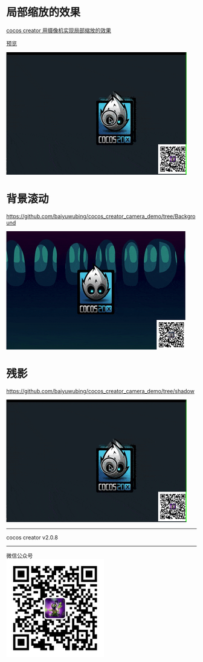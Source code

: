 # 局部缩放的效果
[cocos creator 用摄像机实现局部缩放的效果](https://mp.weixin.qq.com/s?__biz=MzI1Nzk1MzExNw==&mid=2247483790&idx=1&sn=486ed7d67a35b8dc9efc960c27bd7a4d&chksm=ea0eddbcdd7954aad58a914f7898a57ae8d9780c7c211e6f94b5363a41d59dec1c9c2d6ddb18&token=2033009213&lang=zh_CN#rd)

[预览](http://lamyoung.com/website/ccc_camera_demo/)

![](./img/ccc-camera-preview.gif)

# 背景滚动
https://github.com/baiyuwubing/cocos_creator_camera_demo/tree/Background

![](./img/ccc-camera-bg-preview.gif)

# 残影
https://github.com/baiyuwubing/cocos_creator_camera_demo/tree/shadow

![](./img/ccc-camera-shadow-preview.gif)

---
cocos creator v2.0.8

---
微信公众号  
![](./img/qrcode.jpg)
